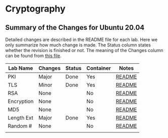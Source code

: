 # Cryptography 

## Summary of the Changes for Ubuntu 20.04

Detailed changes are described in the README file for each lab.
Here we only summarize how much change is made.
The Status column states whether the revision is finished or not.
The meaning of the Changes column can be found from
[this file](../common-files/category_of_revision.md).

| Lab Name | Changes | Status | Container |  Notes |
| ---      | ---     | ---    |  ---      |  ---   |
| PKI        | Major | Done   | Yes | [README](Crypto_PKI/README.md)
| TLS        | Minor | Done   | Yes | [README](Crypto_TLS/README.md)
| RSA        | None  |        | No  | [README](./README.md)
| Encryption | None  |        | No  | [README](./README.md)
| MD5        | None  |        | No  | [README](./README.md)
| Length Ext | Major | Done   | Yes | [README](./README.md)
| Random #   | None  |        | No  | [README](./README.md)
||||

